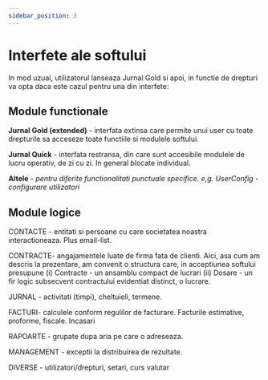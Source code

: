 ```yaml
---
sidebar_position: 3
---
```


# Interfete ale softului

In mod uzual, utilizatorul lanseaza Jurnal Gold si apoi, in functie de drepturi va opta daca este cazul pentru una din interfete:

## Module functionale

**Jurnal Gold  (extended)**  -  interfata extinsa care permite unui user cu toate drepturile sa acceseze toate functiile si modulele softului.

**Jurnal Quick** - interfata restransa, din care sunt accesibile modulele de lucru operativ, de zi cu zi. In general blocate individual.

**Altele** *- pentru diferite functionalitati punctuale specifice. e,g. UserConfig - configurare utilizatori*

## Module logice

CONTACTE - entitati si persoane cu care societatea noastra interactioneaza. Plus email-list.

CONTRACTE- angajamentele luate de firma fata de clienti. Aici, asa cum am descris la prezentare, am convenit o structura care, in acceptiunea softului presupune (i) Contracte  - un ansamblu compact de lucrari  (ii) Dosare - un fir logic subsecvent contractului  evidentiat distinct, o lucrare.

JURNAL - activitati (timpi), cheltuieli, termene.  

FACTURI- calculele conform regulilor de facturare. Facturile estimative, proforme, fiscale. Incasari

RAPOARTE - grupate dupa aria pe care o adreseaza.

MANAGEMENT -  exceptii la distribuirea de rezultate.

DIVERSE - utilizatori/drepturi, setari, curs valutar